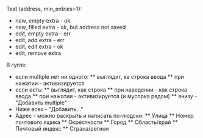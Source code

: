 Test (address, min_entries=1):
* new, empty extra - ok
* new, filled extra - ok, but address not saved
* edit, empty extra - err
* edit, add extra - err
* edit, edit extra - ok
* edit, remove extra

В гугле:
* если multiple нет ни одного:
** выглядит, ка строка ввода
** при нажатии - активизируется
* если есть:
** выглядит, как строка
** при наведении - как строка ввода
** при нажатии - активизируется (и мусорка рядом)
** внизу - "Добавить multiple"
* Ниже всех - "Добавить..."
* Адрес - можно раскрыть и написать по-людски:
** Улица
** Номер почтового ящика
** Окрестности
** Город
** Область/край
** Почтовый индекс
** Страна/регион

